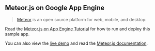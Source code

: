 ## Meteor.js on Google App Engine

> [Meteor][1] is an open source platform for web, mobile, and desktop.

Read the [Meteor.js on App Engine Tutorial][2] for how to run and deploy this
sample app.

You can also view the [live demo][3] and read the [Meteor.js documentation][4].

[1]: http://meteor.com/
[2]: https://cloud.google.com/nodejs/resources/frameworks/meteor
[3]: http://meteor-dot-nodejs-docs-samples.appspot.com
[4]: https://guide.meteor.com/